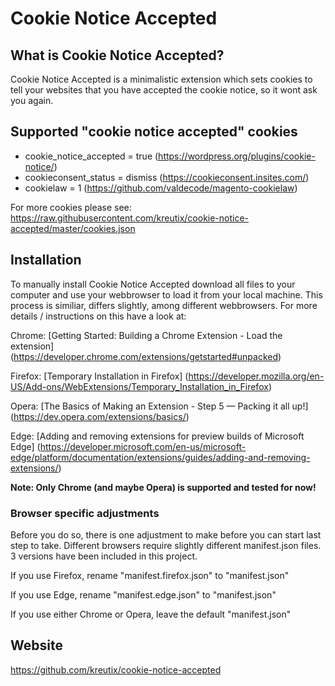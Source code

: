 # Cookie Notice Accepted

## What is Cookie Notice Accepted?

Cookie Notice Accepted is a minimalistic extension which sets cookies to tell your websites that you have accepted the cookie notice, so it wont ask you again.

## Supported "cookie notice accepted" cookies

- cookie_notice_accepted = true (https://wordpress.org/plugins/cookie-notice/)
- cookieconsent_status = dismiss (https://cookieconsent.insites.com/)
- cookielaw = 1 (https://github.com/valdecode/magento-cookielaw)

For more cookies please see: https://raw.githubusercontent.com/kreutix/cookie-notice-accepted/master/cookies.json

## Installation

To manually install Cookie Notice Accepted download all files to your computer and use your webbrowser to load it from your local machine.
This process is similiar, differs slightly, among different webbrowsers.
For more details / instructions on this have a look at:

Chrome: [Getting Started: Building a Chrome Extension - Load the extension] (https://developer.chrome.com/extensions/getstarted#unpacked)

Firefox: [Temporary Installation in Firefox] (https://developer.mozilla.org/en-US/Add-ons/WebExtensions/Temporary_Installation_in_Firefox)

Opera: [The Basics of Making an Extension - Step 5 — Packing it all up!] (https://dev.opera.com/extensions/basics/)

Edge: [Adding and removing extensions for preview builds of Microsoft Edge] (https://developer.microsoft.com/en-us/microsoft-edge/platform/documentation/extensions/guides/adding-and-removing-extensions/)

**Note: Only Chrome (and maybe Opera) is supported and tested for now!**

### Browser specific adjustments

Before you do so, there is one adjustment to make before you can start last step to take. Different browsers require slightly different manifest.json files. 3 versions have been included in this project.

If you use Firefox, rename "manifest.firefox.json" to "manifest.json"

If you use Edge, rename "manifest.edge.json" to "manifest.json"

If you use either Chrome or Opera, leave the default "manifest.json"

## Website

https://github.com/kreutix/cookie-notice-accepted
